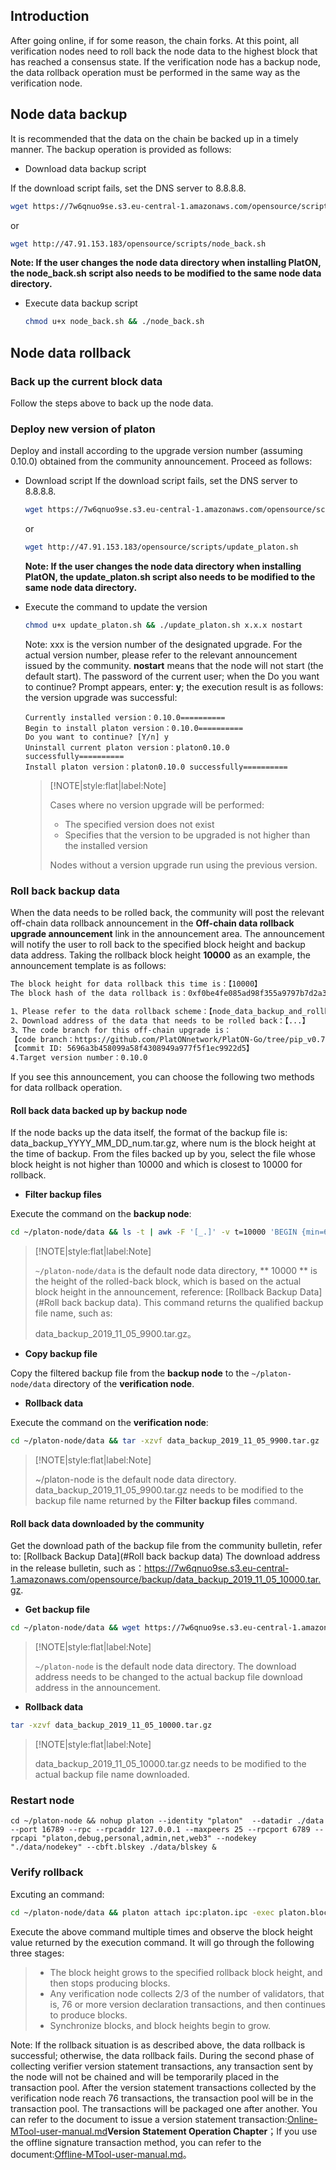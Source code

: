 
## Introduction

After going online, if for some reason, the chain forks. At this point, all verification nodes need to roll back the node data to the highest block that has reached a consensus state. If the verification node has a backup node, the data rollback operation must be performed in the same way as the verification node.

## Node data backup
It is recommended that the data on the chain be backed up in a timely manner. The backup operation is provided as follows:

- Download data backup script

If the download script fails, set the DNS server to 8.8.8.8.

  ```bash
  wget https://7w6qnuo9se.s3.eu-central-1.amazonaws.com/opensource/scripts/node_back.sh
  ```

  or

  ```bash
  wget http://47.91.153.183/opensource/scripts/node_back.sh
  ```

  **Note: If the user changes the node data directory when installing PlatON, the node_back.sh script also needs to be modified to the same node data directory.**

- Execute data backup script

  ```bash
  chmod u+x node_back.sh && ./node_back.sh
  ```


## Node data rollback

### Back up the current block data
Follow the steps above to back up the node data.

### Deploy new version of platon

Deploy and install according to the upgrade version number (assuming 0.10.0) obtained from the community announcement. Proceed as follows:

- Download script
If the download script fails, set the DNS server to 8.8.8.8.

  ```bash
  wget https://7w6qnuo9se.s3.eu-central-1.amazonaws.com/opensource/scripts/update_platon.sh
  ```

  or

  ```bash
  wget http://47.91.153.183/opensource/scripts/update_platon.sh
  ```

  **Note: If the user changes the node data directory when installing PlatON, the update_platon.sh script also needs to be modified to the same node data directory.**

- Execute the command to update the version

  ```bash
  chmod u+x update_platon.sh && ./update_platon.sh x.x.x nostart 
  ```

  Note: xxx is the version number of the designated upgrade. For the actual version number, please refer to the relevant announcement issued by the community. **nostart** means that the node will not start (the default start). The password of the current user; when the Do you want to continue? Prompt appears, enter: **y**; the execution result is as follows: the version upgrade was successful:

  ```
  Currently installed version：0.10.0==========
  Begin to install platon version：0.10.0==========
  Do you want to continue? [Y/n] y
  Uninstall current platon version：platon0.10.0 successfully==========
  Install platon version：platon0.10.0 successfully==========
  ```
  
  > [!NOTE|style:flat|label:Note]
  >
  >Cases where no version upgrade will be performed:
  >
  > - The specified version does not exist
  > - Specifies that the version to be upgraded is not higher than the installed version
  >
  >Nodes without a version upgrade run using the previous version.

### Roll back backup data

When the data needs to be rolled back, the community will post the relevant off-chain data rollback announcement in the **Off-chain data rollback upgrade announcement** link in the announcement area. The announcement will notify the user to roll back to the specified block height and backup data address. Taking the rollback block height **10000** as an example, the announcement template is as follows:

```bash
The block height for data rollback this time is：【10000】
The block hash of the data rollback is：0xf0be4fe085ad98f355a9797b7d2a3927cc53f2e8354567f6142ab8b954572b3c

1、Please refer to the data rollback scheme：【node_data_backup_and_rollback.md】
2、Download address of the data that needs to be rolled back：【...】
3、The code branch for this off-chain upgrade is：
【code branch：https://github.com/PlatONnetwork/PlatON-Go/tree/pip_v0.7.2】
【commit ID: 5696a3b458099a58f4308949a977f5f1ec9922d5】
4.Target version number：0.10.0
```

If you see this announcement, you can choose the following two methods for data rollback operation.

####  **Roll back data backed up by backup node**

If the node backs up the data itself, the format of the backup file is: data_backup_YYYY_MM_DD_num.tar.gz, where num is the block height at the time of backup. From the files backed up by you, select the file whose block height is not higher than 10000 and which is closest to 10000 for rollback.

* **Filter backup files**

Execute the command on the **backup node**:

```bash
cd ~/platon-node/data && ls -t | awk -F '[_.]' -v t=10000 'BEGIN {min=65535} {d=t-$6; if(d>=0 && min>d){min=d;minfile=$0;}} END {print minfile}'
```
> [!NOTE|style:flat|label:Note]
>
> `~/platon-node/data` is the default node data directory, ** 10000 ** is the height of the rolled-back block, which is based on the actual block height in the announcement, reference: [Rollback Backup Data](#Roll back backup data). This command returns the qualified backup file name, such as:
>
> data_backup_2019_11_05_9900.tar.gz。

* **Copy backup file**

Copy the filtered backup file from the **backup node** to the `~/platon-node/data` directory of the **verification node**.

* **Rollback data**

Execute the command on the **verification node**:
```bash
cd ~/platon-node/data && tar -xzvf data_backup_2019_11_05_9900.tar.gz
```
> [!NOTE|style:flat|label:Note]
>
> ~/platon-node is the default node data directory. data_backup_2019_11_05_9900.tar.gz needs to be modified to the backup file name returned by the **Filter backup files** command.

#### Roll back data downloaded by the community

Get the download path of the backup file from the community bulletin, refer to: [Rollback Backup Data](#Roll back backup data) The download address in the release bulletin, such as：https://7w6qnuo9se.s3.eu-central-1.amazonaws.com/opensource/backup/data_backup_2019_11_05_10000.tar.gz.

* **Get backup file**

```bash
cd ~/platon-node/data && wget https://7w6qnuo9se.s3.eu-central-1.amazonaws.com/opensource/backup/data_backup_2019_11_05_10000.tar.gz
```
> [!NOTE|style:flat|label:Note]
>
> `~/platon-node` is the default node data directory. The download address needs to be changed to the actual backup file download address in the announcement.

* **Rollback data**

```bash
tar -xzvf data_backup_2019_11_05_10000.tar.gz
```

> [!NOTE|style:flat|label:Note]
>
> data_backup_2019_11_05_10000.tar.gz needs to be modified to the actual backup file name downloaded.

### Restart node

```shell
cd ~/platon-node && nohup platon --identity "platon"  --datadir ./data --port 16789 --rpc --rpcaddr 127.0.0.1 --maxpeers 25 --rpcport 6789 --rpcapi "platon,debug,personal,admin,net,web3" --nodekey "./data/nodekey" --cbft.blskey ./data/blskey &
```

### Verify rollback

Excuting an command:

```bash
cd ~/platon-node/data && platon attach ipc:platon.ipc -exec platon.blockNumber
```

Execute the above command multiple times and observe the block height value returned by the execution command. It will go through the following three stages:

>- The block height grows to the specified rollback block height, and then stops producing blocks.
>- Any verification node collects 2/3 of the number of validators, that is, 76 or more version declaration transactions, and then continues to produce blocks.
>- Synchronize blocks, and block heights begin to grow.

Note: If the rollback situation is as described above, the data rollback is successful; otherwise, the data rollback fails. During the second phase of collecting verifier version statement transactions, any transaction sent by the node will not be chained and will be temporarily placed in the transaction pool. After the version statement transactions collected by the verification node reach 76 transactions, the transaction pool will be in the transaction pool. The transactions will be packaged one after another. You can refer to the document to issue a version statement transaction:[Online-MTool-user-manual.md](zh-cn/Tool/[English]-Online-MTool-user-manual.md)**Version Statement Operation Chapter**；If you use the offline signature transaction method, you can refer to the document:[Offline-MTool-user-manual.md](zh-cn/Tool/[English]-Offline-MTool-user-manual.md)。

